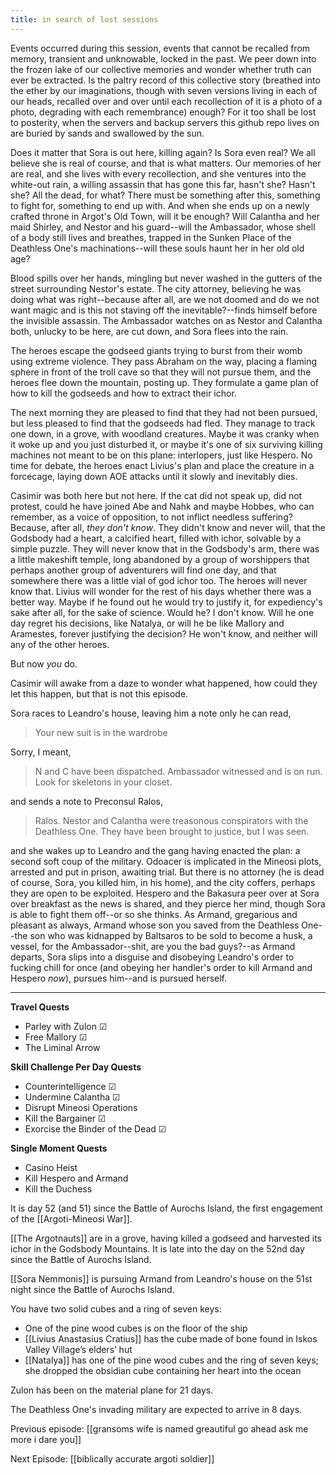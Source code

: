```yaml
---
title: in search of lost sessions
---
```


Events occurred during this session, events that cannot be recalled from memory, transient and unknowable, locked in the past. We peer down into the frozen lake of our collective memories and wonder whether truth can ever be extracted. Is the paltry record of this collective story (breathed into the ether by our imaginations, though with seven versions living in each of our heads, recalled over and over until each recollection of it is a photo of a photo, degrading with each remembrance) enough? For it too shall be lost to posterity, when the servers and backup servers this github repo lives on are buried by sands and swallowed by the sun. 

Does it matter that Sora is out here, killing again? Is Sora even real? We all believe she is real of course, and that is what matters. Our memories of her are real, and she lives with every recollection, and she ventures into the white-out rain, a willing assassin that has gone this far, hasn't she? Hasn't she? All the dead, for what? There must be something after this, something to fight for, something to end up with. And when she ends up on a newly crafted throne in Argot's Old Town, will it be enough? Will Calantha and her maid Shirley, and Nestor and his guard--will the Ambassador, whose shell of a body still lives and breathes, trapped in the Sunken Place of the Deathless One's machinations--will these souls haunt her in her old old age?

Blood spills over her hands, mingling but never washed in the gutters of the street surrounding Nestor's estate. The city attorney, believing he was doing what was right--because after all, are we not doomed and do we not want magic and is this not staving off the inevitable?--finds himself before the invisible assassin. The Ambassador watches on as Nestor and Calantha both, unlucky to be here, are cut down, and Sora flees into the rain. 

The heroes escape the godseed giants trying to burst from their womb using extreme violence. They pass Abraham on the way, placing a flaming sphere in front of the troll cave so that they will not pursue them, and the heroes flee down the mountain, posting up. They formulate a game plan of how to kill the godseeds and how to extract their ichor. 

The next morning they are pleased to find that they had not been pursued, but less pleased to find that the godseeds had fled. They manage to track one down, in a grove, with woodland creatures. Maybe it was cranky when it woke up and you just disturbed it, or maybe it's one of six surviving killing machines not meant to be on this plane: interlopers, just like Hespero. No time for debate, the heroes enact Livius's plan and place the creature in a forcecage, laying down AOE attacks until it slowly and inevitably dies.

Casimir was both here but not here. If the cat did not speak up, did not protest, could he have joined Abe and Nahk and maybe Hobbes, who can remember, as a voice of opposition, to not inflict needless suffering? Because, after all, *they don't know*. They didn't know and never will, that the Godsbody had a heart, a calcified heart, filled with ichor, solvable by a simple puzzle. They will never know that in the Godsbody's arm, there was a little makeshift temple, long abandoned by a group of worshippers that perhaps another group of adventurers will find one day, and that somewhere there was a little vial of god ichor too. The heroes will never know that. Livius will wonder for the rest of his days whether there was a better way. Maybe if he found out he would try to justify it, for expediency's sake after all, for the sake of science. Would he? I don't know. Will he one day regret his decisions, like Natalya, or will he be like Mallory and Aramestes, forever justifying the decision? He won't know, and neither will any of the other heroes.

But now *you* do. 

Casimir will awake from a daze to wonder what happened, how could they let this happen, but that is not this episode. 

Sora races to Leandro's house, leaving him a note only he can read, 

> Your new suit is in the wardrobe

Sorry, I meant,

> N and C have been dispatched. Ambassador witnessed and is on run. Look for skeletons in your closet.

and sends a note to Preconsul Ralos, 

> Ralos. Nestor and Calantha were treasonous conspirators with the Deathless One. They have been brought to justice, but I was seen.

and she wakes up to Leandro and the gang having enacted the plan: a second soft coup of the military. Odoacer is implicated in the Mineosi plots, arrested and put in prison, awaiting trial. But there is no attorney (he is dead of course, Sora, you killed him, in his home), and the city coffers, perhaps they are open to be exploited. Hespero and the Bakasura peer over at Sora over breakfast as the news is shared, and they pierce her mind, though Sora is able to fight them off--or so she thinks. As Armand, gregarious and pleasant as always, Armand whose son you saved from the Deathless One--the son who was kidnapped by Baltsaros to be sold to become a husk, a vessel, for the Ambassador--shit, are you the bad guys?--as Armand departs, Sora slips into a disguise and disobeying Leandro's order to fucking chill for once (and obeying her handler's order to kill Armand and Hespero *now*), pursues him--and is pursued herself.

---

**Travel Quests**
- Parley with Zulon ☑
- Free Mallory ☑
- The Liminal Arrow

**Skill Challenge Per Day Quests**
- Counterintelligence ☑
- Undermine Calantha ☑
- Disrupt Mineosi Operations
- Kill the Bargainer ☑
- Exorcise the Binder of the Dead ☑

**Single Moment Quests**
- Casino Heist
- Kill Hespero and Armand
- Kill the Duchess


It is day 52 (and 51) since the Battle of Aurochs Island, the first engagement of the [[Argoti-Mineosi War]]. 

[[The Argotnauts]] are in a grove, having killed a godseed and harvested its ichor in the Godsbody Mountains. It is late into the day on the 52nd day since the Battle of Aurochs Island. 

[[Sora Nemmonis]] is pursuing Armand from Leandro's house on the 51st night since the Battle of Aurochs Island.

You have two solid cubes and a ring of seven keys: 
- One of the pine wood cubes is on the floor of the ship
- [[Livius Anastasius Cratius]] has the cube made of bone found in Iskos Valley Village’s elders’ hut
- [[Natalya]] has one of the pine wood cubes and the ring of seven keys; she dropped the obsidian cube containing her heart into the ocean

Zulon has been on the material plane for 21 days. 

The Deathless One's invading military are expected to arrive in 8 days.

Previous episode: [[gransoms wife is named greautiful go ahead ask me more i dare you]]

Next Episode: [[biblically accurate argoti soldier]]